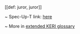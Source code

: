 [[def: juror, juror]]

~ Spec-Up-T link: <a href='https://weboftrust.github.io/WOT-terms/docs/glossary/juror'>here</a>

~ More in <a href="https://weboftrust.github.io/WOT-terms/docs/glossary/juror">extended KERI glossary</a>
